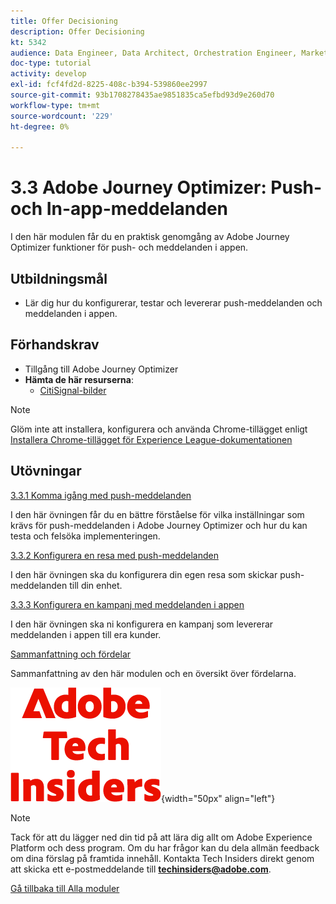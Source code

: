 ```yaml
---
title: Offer Decisioning
description: Offer Decisioning
kt: 5342
audience: Data Engineer, Data Architect, Orchestration Engineer, Marketer
doc-type: tutorial
activity: develop
exl-id: fcf4fd2d-8225-408c-b394-539860ee2997
source-git-commit: 93b1708278435ae9851835ca5efbd93d9e260d70
workflow-type: tm+mt
source-wordcount: '229'
ht-degree: 0%

---
```


# 3.3 Adobe Journey Optimizer: Push- och In-app-meddelanden

I den här modulen får du en praktisk genomgång av Adobe Journey Optimizer funktioner för push- och meddelanden i appen.

## Utbildningsmål

- Lär dig hur du konfigurerar, testar och levererar push-meddelanden och meddelanden i appen.

## Förhandskrav

- Tillgång till Adobe Journey Optimizer
- **Hämta de här resurserna**:
   - [CitiSignal-bilder](./../../../../assets/ajo/CitiSignal-images.zip)

>[!NOTE]
>
>Glöm inte att installera, konfigurera och använda Chrome-tillägget enligt [Installera Chrome-tillägget för Experience League-dokumentationen](../../../getting-started/gettingstarted/ex1.md)

## Utövningar

[3.3.1 Komma igång med push-meddelanden](./ex1.md)

I den här övningen får du en bättre förståelse för vilka inställningar som krävs för push-meddelanden i Adobe Journey Optimizer och hur du kan testa och felsöka implementeringen.

[3.3.2 Konfigurera en resa med push-meddelanden](./ex2.md)

I den här övningen ska du konfigurera din egen resa som skickar push-meddelanden till din enhet.

[3.3.3 Konfigurera en kampanj med meddelanden i appen](./ex3.md)

I den här övningen ska ni konfigurera en kampanj som levererar meddelanden i appen till era kunder.

[Sammanfattning och fördelar](./summary.md)

Sammanfattning av den här modulen och en översikt över fördelarna.

![Tech Insiders](./../../../../assets/images/techinsiders.png){width="50px" align="left"}

>[!NOTE]
>
>Tack för att du lägger ned din tid på att lära dig allt om Adobe Experience Platform och dess program. Om du har frågor kan du dela allmän feedback om dina förslag på framtida innehåll. Kontakta Tech Insiders direkt genom att skicka ett e-postmeddelande till **techinsiders@adobe.com**.

[Gå tillbaka till Alla moduler](./../../../../overview.md)
